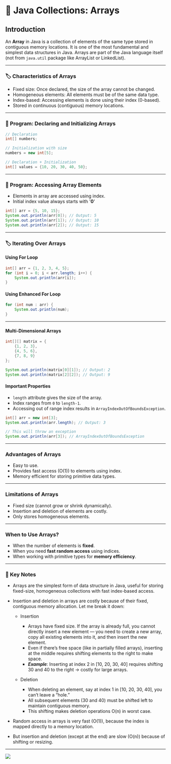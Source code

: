 # 🚀 Java Collections: Arrays

## Introduction

An **Array** in Java is a collection of elements of the same type stored in contiguous memory locations. It is one of the most fundamental and simplest data structures in Java. Arrays are part of the Java language itself (not from `java.util` package like ArrayList or LinkedList).

---

### 🏷️ Characteristics of Arrays

* Fixed size: Once declared, the size of the array cannot be changed.
* Homogeneous elements: All elements must be of the same data type.
* Index-based: Accessing elements is done using their index (0-based).
* Stored in continuous (contiguous) memory locations.

---

### 📝 Program: Declaring and Initializing Arrays

```java
// Declaration
int[] numbers;

// Initialization with size
numbers = new int[5];

// Declaration + Initialization
int[] values = {10, 20, 30, 40, 50};
```

---

### 📝 Program: Accessing Array Elements

- Elements in array are accessed using index.
- Initial index value always starts with '**0**'

```java
int[] arr = {5, 10, 15};
System.out.println(arr[0]); // Output: 5
System.out.println(arr[1]); // Output: 10
System.out.println(arr[2]); // Output: 15
```

---

### 🏷️ Iterating Over Arrays

#### Using For Loop

```java
int[] arr = {1, 2, 3, 4, 5};
for (int i = 0; i < arr.length; i++) {
    System.out.println(arr[i]);
}
```

#### Using Enhanced For Loop

```java
for (int num : arr) {
    System.out.println(num);
}
```

---

#### Multi-Dimensional Arrays

```java
int[][] matrix = {
    {1, 2, 3},
    {4, 5, 6},
    {7, 8, 9}
};

System.out.println(matrix[0][1]); // Output: 2
System.out.println(matrix[2][2]); // Output: 9
```

#### Important Properties

* `length` attribute gives the size of the array.
* Index ranges from `0` to `length-1`.
* Accessing out of range index results in `ArrayIndexOutOfBoundsException`.

```java
int[] arr = new int[3];
System.out.println(arr.length); // Output: 3

// This will throw an exception
System.out.println(arr[3]); // ArrayIndexOutOfBoundsException
```

---

### Advantages of Arrays

* Easy to use.
* Provides fast access (O(1)) to elements using index.
* Memory efficient for storing primitive data types.

---

### Limitations of Arrays

* Fixed size (cannot grow or shrink dynamically).
* Insertion and deletion of elements are costly.
* Only stores homogeneous elements.

---

### When to Use Arrays?

* When the number of elements is **fixed**.
* When you need **fast random access** using indices.
* When working with primitive types for **memory efficiency**.

---

### 📌 Key Notes
- Arrays are the simplest form of data structure in Java, useful for storing fixed-size, homogeneous collections with fast index-based access.  

- Insertion and deletion in arrays are costly because of their fixed, contiguous memory allocation. Let me break it down:
  - Insertion  
    - Arrays have fixed size. If the array is already full, you cannot directly insert a new element — you need to create a new array, copy all existing elements into it, and then insert the new element.  
    - Even if there’s free space (like in partially filled arrays), inserting at the middle requires shifting elements to the right to make space.  
    - **_Example_**: Inserting at index 2 in [10, 20, 30, 40] requires shifting 30 and 40 to the right → costly for large arrays.

  - Deletion  
    - When deleting an element, say at index 1 in [10, 20, 30, 40], you can’t leave a “hole.”  
    - All subsequent elements (30 and 40) must be shifted left to maintain contiguous memory.  
    - This shifting makes deletion operations O(n) in worst case.

- Random access in arrays is very fast (O(1)), because the index is mapped directly to a memory location.
- But insertion and deletion (except at the end) are slow (O(n)) because of shifting or resizing.

---

[![](https://img.shields.io/badge/Go_Back-🔙-d6cadd?style=for-the-badge&labelColor=d6cadd)](../../../../../../README.md)